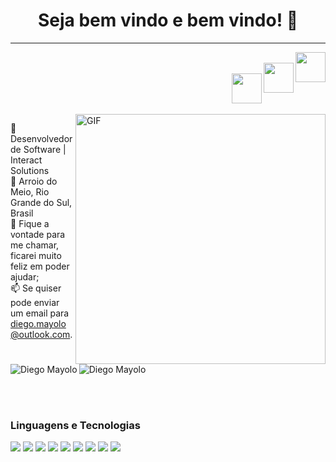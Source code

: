 <h1 align="center"> Seja bem vindo e bem vindo! 👋</h1>

<hr />
<a href="https://github.com/diegomayolo" target="_blank">
  <img align="right" src="https://cdn.iconscout.com/icon/free/png-256/github-108-438008.png" width="48px" height="48px">
</a><br />
<a href="https://www.instagram.com/diegomayolo/" target="_blank">
  <img align="right" src="https://cdn.icon-icons.com/icons2/1211/PNG/512/1491579602-yumminkysocialmedia36_83067.png" width="48px" height="48px">
</a><br />
<a href="https://www.linkedin.com/in/diego-mayolo-8a3a3210a/" target="_blank">
  <img align="right" src="https://i.ibb.co/Kx2GSrT/linkedin.png" width="48px" height="48px">
</a>
</br>

</br></br>
<img align="right" alt="GIF" src="https://octocat-generator-assets.githubusercontent.com/my-octocat-1612547785236.png" width="400px" />

💼 Desenvolvedor de Software | Interact Solutions
</br>
📌 Arroio do Meio, Rio Grande do Sul, Brasil
</br>
💬 Fique a vontade para me chamar, ficarei muito feliz em poder ajudar;
</br>
📫 Se quiser pode enviar um email para diego.mayolo@outlook.com.

<p>
  <img align="left" src="https://github-readme-stats.vercel.app/api/top-langs/?username=diegomayolo&layout=compact&theme=graywhite&title_color=268bd2" alt="Diego Mayolo" />
</p>
<p>&nbsp;
  <img align="center" src="https://github-readme-stats.vercel.app/api?username=diegomayolo&count_private=true&show_icons=true&theme=graywhite&icon_color=268bd2&title_color=268bd2" alt="Diego Mayolo" />
</p>

</br></br>
### Linguagens e Tecnologias
<img src="http://img.shields.io/badge/-Java-F89820?style=flat&logo=java&logoColor=white"> <img src = "https://img.shields.io/badge/-HTML5-E34F26?style=flat&logo=html5&logoColor=white"> <img src = "https://img.shields.io/badge/-CSS3-1572B6?style=flat&logo=css3&logoColor=white">
<img src="https://img.shields.io/badge/-JavaScript-eed718?style=flat&logo=javascript&logoColor=ffffff">
<img src="https://img.shields.io/badge/-React-000000?style=flat&logo=react&logoColor=00c8ff">
<img src="https://img.shields.io/badge/-MySQL-F29111?style=flat&logo=mysql&logoColor=FFFFFF">
<img src="http://img.shields.io/badge/-Git-F1502F?style=flat&logo=git&logoColor=FFFFFF">
<img src="http://img.shields.io/badge/-Github-000000?style=flat&logo=github&logoColor=FFFFFF">
<img src="http://img.shields.io/badge/-VS%20Code-007ACC?style=flat&logo=visual%20studio%20code&logoColor=white">
